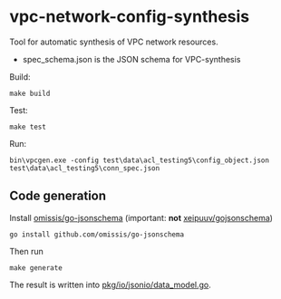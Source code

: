 # vpc-network-config-synthesis

Tool for automatic synthesis of VPC network resources.

* spec_schema.json is the JSON schema for VPC-synthesis

Build:

```commandline
make build
```

Test:

```commandline
make test
```

Run:

```
bin\vpcgen.exe -config test\data\acl_testing5\config_object.json test\data\acl_testing5\conn_spec.json
```

## Code generation

Install [omissis/go-jsonschema](https://github.com/omissis/go-jsonschema)
(important: **not** [xeipuuv/gojsonschema](https://github.com/xeipuuv/gojsonschema))

```commandline
go install github.com/omissis/go-jsonschema
```

Then run

```commandline
make generate
```

The result is written into [pkg/io/jsonio/data_model.go](pkg/io/jsonio/data_model.go).
